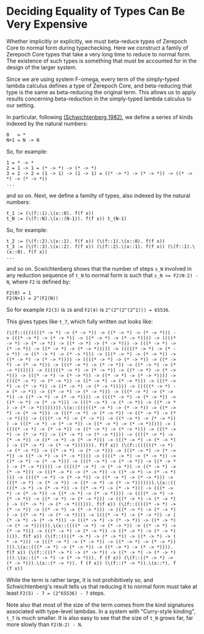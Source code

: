 # Deciding Equality of Types Can Be Very Expensive

Whether implicitly or explicitly, we must beta-reduce types of Zerepoch Core to normal form during typechecking. Here we construct a family of Zerepoch Core types that take a very long time to reduce to normal form. The existence of such types is something that must be accounted for in the design of the larger system.


Since we are using system F-omega, every term of the simply-typed lambda calculus defines a type of Zerepoch Core, and beta-reducing that type is the same as beta-reducing the original term. This allows us to apply results concerning beta-reduction in the simply-typed lambda calculus to our setting.

In particular, following [(Schwichtenberg 1982)](https://github.com/Cubesoup/literature-review-notes/blob/master/papers/schwichtenberg-1982-complexity-of-normalization-in-the-pure-typed-lambda-calculus.pdf), we define a series of kinds indexed by the natural numbers:
```
0   = *
N+1 = N -> N
```
So, for example:
```
1 = * -> *
2 = 1 -> 1 = (* -> *) -> (* -> *)
3 = 2 -> 2 = (1 -> 1) -> (1 -> 1) = ((* -> *) -> (* -> *)) -> ((* -> *) -> (* -> *))
...
```
and so on. Next, we define a familty of types, also indexed by the natural numbers:
```
t_1 := (\(f::1).\(x::0). f(f x)) 
t_N := (\(f::N).\(x::(N-1)). f(f x)) t_(N-1)
```
So, for example:
```
t_2 := (\(f::2).\(x::1). f(f x)) (\(f::1).\(x::0). f(f x))
t_3 := (\(f::3).\(x::2). f(f x)) (\(f::2).\(x::1). f(f x)) (\(f::1).\(x::0). f(f x))
...
```
and so on. Scwichtenberg shows that the number of steps `s_N` involved in any reduction sequence of `t_N` to normal form is such that `s_N >= F2(N-2) - N`, where `F2` is defined by:
```
F2(0) = 1
F2(N+1) = 2^(F2(N))
```
So for example `F2(3)` is `16` and `F2(4)` is `2^(2^(2^(2^1))) = 65536`.

This gives types like `t_7`, which fully written out looks like:
```
(\(f::(((((((* -> *) -> (* -> *)) -> ((* -> *) -> (* -> *))) -
> (((* -> *) -> (* -> *)) -> ((* -> *) -> (* -> *)))) -> ((((*
-> *) -> (* -> *)) -> ((* -> *) -> (* -> *))) -> (((* -> *) ->
(* -> *)) -> ((* -> *) -> (* -> *))))) -> (((((* -> *) -> (* -
> *)) -> ((* -> *) -> (* -> *))) -> (((* -> *) -> (* -> *)) ->
((* -> *) -> (* -> *)))) -> ((((* -> *) -> (* -> *)) -> ((* ->
*) -> (* -> *))) -> (((* -> *) -> (* -> *)) -> ((* -> *) -> (*
-> *)))))) -> ((((((* -> *) -> (* -> *)) -> ((* -> *) -> (* ->
*))) -> (((* -> *) -> (* -> *)) -> ((* -> *) -> (* -> *)))) ->
((((* -> *) -> (* -> *)) -> ((* -> *) -> (* -> *))) -> (((* ->
*) -> (* -> *)) -> ((* -> *) -> (* -> *))))) -> (((((* -> *) -
> (* -> *)) -> ((* -> *) -> (* -> *))) -> (((* -> *) -> (* ->
*)) -> ((* -> *) -> (* -> *)))) -> ((((* -> *) -> (* -> *)) ->
((* -> *) -> (* -> *))) -> (((* -> *) -> (* -> *)) -> ((* -> *
) -> (* -> *)))))))).\(x::((((((* -> *) -> (* -> *)) -> ((* ->
*) -> (* -> *))) -> (((* -> *) -> (* -> *)) -> ((* -> *) -> (*
-> *)))) -> ((((* -> *) -> (* -> *)) -> ((* -> *) -> (* -> *))
) -> (((* -> *) -> (* -> *)) -> ((* -> *) -> (* -> *))))) -> (
((((* -> *) -> (* -> *)) -> ((* -> *) -> (* -> *))) -> (((* ->
*) -> (* -> *)) -> ((* -> *) -> (* -> *)))) -> ((((* -> *) ->
(* -> *)) -> ((* -> *) -> (* -> *))) -> (((* -> *) -> (* -> *)
) -> ((* -> *) -> (* -> *))))))). f(f x)) (\(f::((((((* -> *)
-> (* -> *)) -> ((* -> *) -> (* -> *))) -> (((* -> *) -> (* ->
*)) -> ((* -> *) -> (* -> *)))) -> ((((* -> *) -> (* -> *)) ->
((* -> *) -> (* -> *))) -> (((* -> *) -> (* -> *)) -> ((* -> *
) -> (* -> *))))) -> (((((* -> *) -> (* -> *)) -> ((* -> *) ->
(* -> *))) -> (((* -> *) -> (* -> *)) -> ((* -> *) -> (* -> *)
))) -> ((((* -> *) -> (* -> *)) -> ((* -> *) -> (* -> *))) ->
(((* -> *) -> (* -> *)) -> ((* -> *) -> (* -> *))))))).\(x::((
(((* -> *) -> (* -> *)) -> ((* -> *) -> (* -> *))) -> (((* ->
*) -> (* -> *)) -> ((* -> *) -> (* -> *)))) -> ((((* -> *) ->
(* -> *)) -> ((* -> *) -> (* -> *))) -> (((* -> *) -> (* -> *)
) -> ((* -> *) -> (* -> *)))))). f(f x)) (\(f::(((((* -> *) ->
(* -> *)) -> ((* -> *) -> (* -> *))) -> (((* -> *) -> (* -> *)
) -> ((* -> *) -> (* -> *)))) -> ((((* -> *) -> (* -> *)) -> (
(* -> *) -> (* -> *))) -> (((* -> *) -> (* -> *)) -> ((* -> *)
-> (* -> *)))))).\(x::((((* -> *) -> (* -> *)) -> ((* -> *) ->
(* -> *))) -> (((* -> *) -> (* -> *)) -> ((* -> *) -> (* -> *)
)))). f(f x)) (\(f::((((* -> *) -> (* -> *)) -> ((* -> *) -> (
* -> *))) -> (((* -> *) -> (* -> *)) -> ((* -> *) -> (* -> *))
))).\(x::(((* -> *) -> (* -> *)) -> ((* -> *) -> (* -> *)))).
f(f x)) (\(f::(((* -> *) -> (* -> *)) -> ((* -> *) -> (* -> *)
))).\(x::((* -> *) -> (* -> *))). f (f x)) (\(f::((* -> *) ->
(* -> *))).\(x::(* -> *)). f (f x)) (\(f::(* -> *)).\(x::*). f
(f x))
```
While the term is rather large, it is not prohibitively so, and Schwichtenberg's result tells us that reducing it to normal form must take at least `F2(5) - 7 = (2^65536) - 7` steps.

Note also that most of the size of the term comes from the kind signatures associated with type-level lambdas. In a system with "Curry-style kinding", `t_7` is much smaller. It is also easy to see that the size of `t_N` grows far, far more slowly than `F2(N-2) - N`.


